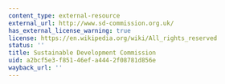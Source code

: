 ```yaml
---
content_type: external-resource
external_url: http://www.sd-commission.org.uk/
has_external_license_warning: true
license: https://en.wikipedia.org/wiki/All_rights_reserved
status: ''
title: Sustainable Development Commission
uid: a2bcf5e3-f851-46ef-a444-2f08781d856e
wayback_url: ''
---
```

